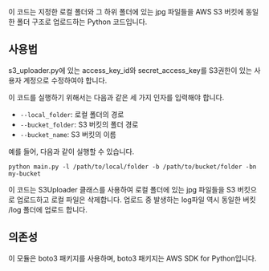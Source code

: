 이 코드는 지정한 로컬 폴더와 그 하위 폴더에 있는 jpg 파일들을
AWS S3 버킷에 동일한 폴더 구조로 업로드하는 Python 코드입니다.

## 사용법

s3_uploader.py에 있는 access_key_id와 secret_access_key를
S3권한이 있는 사용자 계정으로 수정하여야 합니다.

이 코드를 실행하기 위해서는 다음과 같은 세 가지 인자를 입력해야 합니다.

- `--local_folder`: 로컬 폴더의 경로
- `--bucket_folder`: S3 버킷의 폴더 경로
- `--bucket_name`: S3 버킷의 이름

예를 들어, 다음과 같이 실행할 수 있습니다.

```shell
python main.py -l /path/to/local/folder -b /path/to/bucket/folder -bn my-bucket
```
이 코드는 S3Uploader 클래스를 사용하여 로컬 폴더에 있는 jpg 파일들을 S3 버킷으로 업로드하고 로컬 파일은 삭제합니다.
업로드 중 발생하는 log파일 역시 동일한 버킷 /log 폴더에 업로드 합니다.

## 의존성

이 모듈은 boto3 패키지를 사용하며, boto3 패키지는 AWS SDK for Python입니다.
